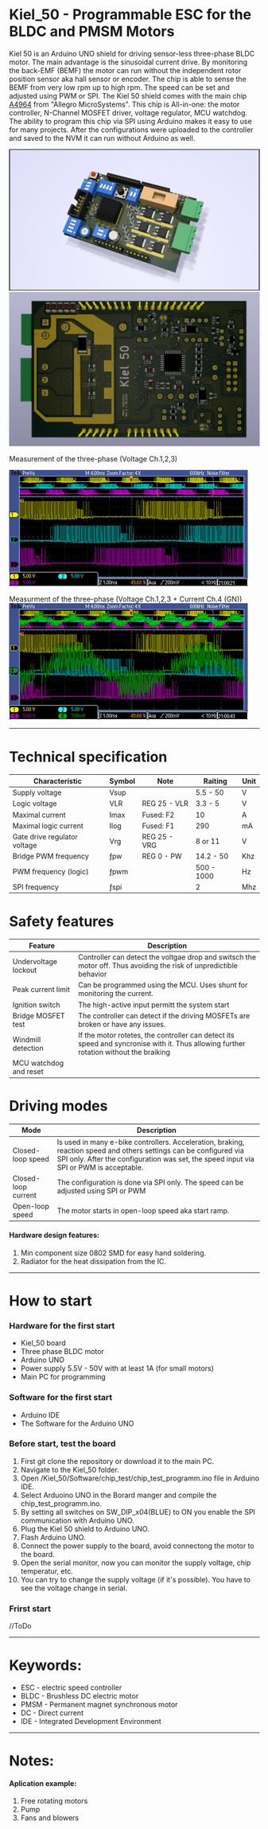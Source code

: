 # Kiel_50 - Programmable ESC for the BLDC and PMSM Motors
Kiel 50 is an Arduino UNO shield for driving sensor-less three-phase BLDC motor. The main advantage is the sinusoidal current drive. By monitoring the back-EMF (BEMF) the motor can run without the independent rotor position sensor aka hall sensor or encoder. The chip is able to sense the BEMF from very low rpm up to high rpm. The speed can be set and adjusted using PWM or SPI. The Kiel 50 shield comes with the main chip [A4964](https://www.allegromicro.com/en/Products/Motor-Drivers/BLDC-Drivers/A4964) from "Allegro MicroSystems". This chip is All-in-one: the motor controller, N-Channel MOSFET driver, voltage regulator, MCU watchdog. The ability to program this chip via SPI using Arduino makes it easy to use for many projects. After the configurations were uploaded to the controller and saved to the NVM it can run without Arduino as well.

![Board_1](/pictures/Kiel_50_H1.jpg)
![Board_3](/pictures/Kiel_50_Hbottom.jpg)

Measurement of the three-phase (Voltage Ch.1,2,3)

![Measurement1](oscillograms/1.PNG)

Measurment of the three-phase (Voltage Ch.1,2,3 + Current Ch.4 (GN))
![Measurement2](oscillograms/3.PNG)

---

# Technical specification
|Characteristic|Symbol|Note|Raiting|Unit|
| --- | --- | --- | --- | --- |
|Supply voltage|Vsup| |5.5 - 50|V|
|Logic voltage|VLR|REG 25 - VLR|3.3 - 5|V|
|Maximal current|Imax|Fused: F2|10|A|
|Maximal logic current|Ilog|Fused: F1|290|mA|
|Gate drive regulator voltage|Vrg|REG 25 - VRG|8 or 11|V|
|Bridge PWM frequency|ƒpw|REG 0 - PW|14.2 - 50|Khz|
|PWM frequency (logic)|ƒpwm||500 - 1000|Hz|
|SPI frequency|ƒspi||2|Mhz|

# Safety features
|Feature|Description|
| --- | --- |
|Undervoltage lockout|Controller can detect the voltgae drop and switsch the motor off. Thus avoiding the risk of unpredictible behavior|
|Peak current limit|Can be programmed using the MCU. Uses shunt for monitoring the current.|
|Ignition switch|The high-active input permitt the system start|
|Bridge MOSFET test|The controller can detect if the driving MOSFETs are broken or have any issues.|
|Windmill detection|If the motor rotetes, the controller can detect its speed and syncronise with it. Thus allowing further rotation without the braiking|  
|MCU watchdog and reset||

# Driving modes
| Mode | Description |
| --- | --- |
| Closed-loop speed | Is used in many e-bike controllers. Acceleration, braking, reaction speed and others settings can be configured via SPI only. After the configuration was set, the speed input via SPI or PWM is acceptable. |
| Closed-loop current | The configuration is done via SPI only. The speed can be adjusted using SPI or PWM | 
| Open-loop speed | The motor starts in open-loop speed aka start ramp. |

#### Hardware design features: 
1. Min component size 0802 SMD for easy hand soldering.
2. Radiator for the heat dissipation from the IC.
---

# How to start

### Hardware for the first start
- Kiel_50 board
- Three phase BLDC motor
- Arduino UNO
- Power supply 5.5V - 50V with at least 1A (for small motors)
- Main PC for programming

### Software for the first start
- Arduino IDE
- The Software for the Arduino UNO 

### Before start, test the board
1. First git clone the repository or download it to the main PC.
2. Navigate to the Kiel_50 folder.
3. Open /Kiel_50/Software/chip_test/chip_test_programm.ino file in Arduino IDE.
4. Select Arduoino UNO in the Borard manger and compile the chip_test_programm.ino.
5. By setting all switches on SW_DIP_x04(BLUE) to ON you enable the SPI communication with Arduino UNO.
6. Plug the Kiel 50 shield to Arduino UNO.
7. Flash Arduino UNO.
8. Connect the power supply to the board, avoid connectong the motor to the board.
9. Open the serial monitor, now you can monitor the supply voltage, chip temperatur, etc.
10. You can try to change the supply voltage (if it's possible). You have to see the voltage change in serial. 

### Frirst start
//ToDo 

---
# Keywords:
- ESC - electric speed controller
- BLDC - Brushless DC electric motor
- PMSM - Permanent magnet synchronous motor
- DC - Direct current
- IDE - Integrated Development Environment
---

# Notes:
#### Aplication example: 
1. Free rotating motors
2. Pump 
3. Fans and blowers

